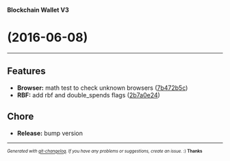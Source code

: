 __Blockchain Wallet V3__

#   (2016-06-08)



---

## Features

- **Browser:** math test to check unknown browsers
  ([7b472b5c](https://github.com/blockchain/My-Wallet-V3/commit/7b472b5cfaa333e2d1ee89253eb58c9cac3b4bb6))
- **RBF:** add rbf and double_spends flags
  ([2b7a0e24](https://github.com/blockchain/My-Wallet-V3/commit/2b7a0e247b2820067aa3e7003ddd2b105fbb4824))


## Chore

- **Release:** bump version



---
<sub><sup>*Generated with [git-changelog](https://github.com/rafinskipg/git-changelog). If you have any problems or suggestions, create an issue.* :) **Thanks** </sub></sup>
